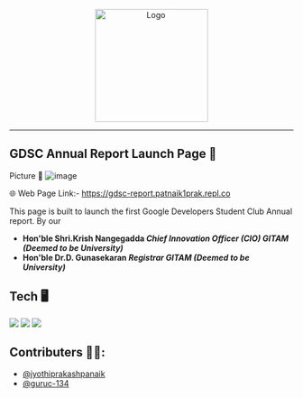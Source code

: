 <p align="center">
  <a href="#">
    <img src="https://user-images.githubusercontent.com/70446767/148781134-6941d8da-1519-4285-bb3e-d92e8fc75eb7.png" alt="Logo" width="200" height="200"> 
  </a>
</p>

---

## GDSC Annual Report Launch Page 🚀

Picture 📱
![image](https://user-images.githubusercontent.com/64550298/172695761-2b071978-f73b-4653-8490-6e97f9afb022.png)

🌐 Web Page Link:- https://gdsc-report.patnaik1prak.repl.co

This page is built to launch the first Google Developers Student Club Annual report.
By our 
-	**Hon'ble Shri.Krish Nangegadda _Chief Innovation Officer (CIO) GITAM (Deemed to be University)_**
-	**Hon'ble Dr.D. Gunasekaran _Registrar GITAM (Deemed to be University)_**

## Tech 🖥 
<tr>
  <td><img src="https://img.shields.io/badge/HTML5-E34F26?style=for-the-badge&logo=html5&logoColor=white" /></td>
  <td><img src="https://img.shields.io/badge/CSS3-1572B6?style=for-the-badge&logo=css3&logoColor=white" /></td>
  <td><img src="https://img.shields.io/badge/JavaScript-323330?style=for-the-badge&logo=javascript&logoColor=F7DF1E" /></td>
</tr>

## Contributers 👨‍💻:
* <a href="https://github.com/jyothiprakashpanaik">@jyothiprakashpanaik</a>
* <a href="https://github.com/guruc-134">@guruc-134</a>
